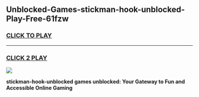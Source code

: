 
## Unblocked-Games-stickman-hook-unblocked-Play-Free-61fzw
<h3>
<a href="https://premium76.site?title=stickman-hook-unblocked&ref=18A1">CLICK TO PLAY</a></h3>
<hr>

<h3>
<a href="https://premium76.site?title=stickman-hook-unblocked&ref=18A1">CLICK 2 PLAY</a>
  
</h3>

<a href="https://premium76.site?title=stickman-hook-unblocked&ref=18A1"><img src="https://clearcache.store/games.png"></a>


**stickman-hook-unblocked games unblocked: Your Gateway to Fun and Accessible Online Gaming**
